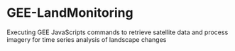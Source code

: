 # GEE-LandMonitoring
Executing GEE JavaScripts commands to retrieve satellite data and process imagery for time series analysis of landscape changes
